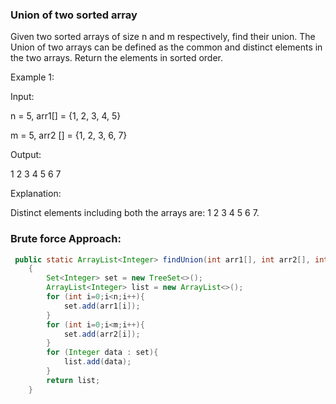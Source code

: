 ###  Union of two sorted array

Given two sorted arrays of size n and m respectively, find their union. The Union of two arrays can be defined as the common and distinct elements in the two arrays. Return the elements in sorted order.

Example 1:

Input: 

n = 5, arr1[] = {1, 2, 3, 4, 5}  

m = 5, arr2 [] = {1, 2, 3, 6, 7}

Output: 

1 2 3 4 5 6 7

Explanation: 

Distinct elements including both the arrays are: 1 2 3 4 5 6 7.

### Brute force Approach:

```java
 public static ArrayList<Integer> findUnion(int arr1[], int arr2[], int n, int m)
    {
        Set<Integer> set = new TreeSet<>();
        ArrayList<Integer> list = new ArrayList<>();
        for (int i=0;i<n;i++){
            set.add(arr1[i]);
        }
        for (int i=0;i<m;i++){
            set.add(arr2[i]);
        }
        for (Integer data : set){
            list.add(data);
        }
        return list;
    }
```
